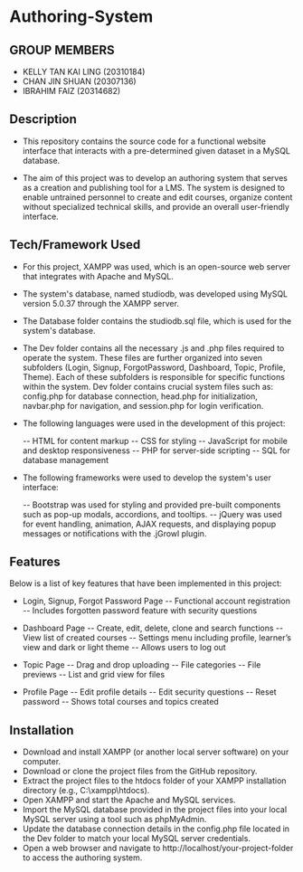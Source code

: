 # Authoring-System
## GROUP MEMBERS
  - KELLY TAN KAI LING (20310184)
  - CHAN JIN SHUAN (20307136)
  - IBRAHIM FAIZ (20314682)

## Description

- This repository contains the source code for a functional website interface that interacts with a pre-determined given dataset in a MySQL database. 

- The aim of this project was to develop an authoring system that serves as a creation and publishing tool for a LMS. The system is designed to enable untrained personnel to create and edit courses, organize content without specialized technical skills, and provide an overall user-friendly interface.

## Tech/Framework Used

- For this project, XAMPP was used, which is an open-source web server that integrates with Apache and MySQL. 

- The system's database, named studiodb, was developed using MySQL version 5.0.37 through the XAMPP server.

- The Database folder contains the studiodb.sql file, which is used for the system's database.

- The Dev folder contains all the necessary .js and .php files required to operate the system. These files are further organized into seven subfolders (Login, Signup, ForgotPassword, Dashboard, Topic, Profile, Theme). Each of these subfolders is responsible for specific functions within the system. Dev folder contains crucial system files such as: config.php for database connection, head.php for initialization, navbar.php for navigation, and session.php for login verification.

- The following languages were used in the development of this project:

	-- HTML for content markup
	-- CSS for styling
	-- JavaScript for mobile and desktop responsiveness
	-- PHP for server-side scripting
	-- SQL for database management

- The following frameworks were used to develop the system's user interface:

	-- Bootstrap was used for styling and provided pre-built components such as pop-up modals, accordions, and tooltips.
	-- jQuery was used for event handling, animation, AJAX requests, and displaying popup messages or notifications with the .jGrowl plugin.


## Features

Below is a list of key features that have been implemented in this project:

- Login, Signup, Forgot Password Page
	-- Functional account registration
	-- Includes forgotten password feature with security questions

- Dashboard Page
	-- Create, edit, delete, clone and search functions
	-- View list of created courses
	-- Settings menu including profile, learner’s view and dark or light theme
	-- Allows users to log out
	
- Topic Page
	-- Drag and drop uploading
	-- File categories
	-- File previews
	-- List and grid view for files
	
- Profile Page
	-- Edit profile details
	-- Edit security questions
	-- Reset password
	-- Shows total courses and topics created


## Installation

- Download and install XAMPP (or another local server software) on your computer.
- Download or clone the project files from the GitHub repository.
- Extract the project files to the htdocs folder of your XAMPP installation directory (e.g., C:\xampp\htdocs).
- Open XAMPP and start the Apache and MySQL services.
- Import the MySQL database provided in the project files into your local MySQL server using a tool such as phpMyAdmin.
- Update the database connection details in the config.php file located in the Dev folder to match your local MySQL server credentials.
- Open a web browser and navigate to http://localhost/your-project-folder to access the authoring system.


